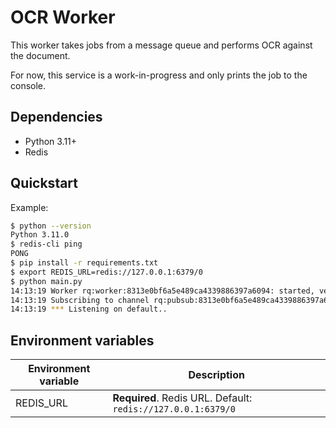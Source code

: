 # OCR Worker

This worker takes jobs from a message queue and performs OCR against the document.

For now, this service is a work-in-progress and only prints the job to the console.

## Dependencies

- Python 3.11+
- Redis

## Quickstart

Example:

```bash
$ python --version
Python 3.11.0
$ redis-cli ping
PONG
$ pip install -r requirements.txt
$ export REDIS_URL=redis://127.0.0.1:6379/0
$ python main.py
14:13:19 Worker rq:worker:8313e0bf6a5e489ca4339886397a6094: started, version 1.11.1
14:13:19 Subscribing to channel rq:pubsub:8313e0bf6a5e489ca4339886397a6094
14:13:19 *** Listening on default..
```

## Environment variables

| Environment variable | Description                                                  |
| -------------------- | ------------------------------------------------------------ |
| REDIS_URL            | **Required**. Redis URL. Default: `redis://127.0.0.1:6379/0` |

